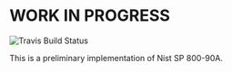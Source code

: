 # WORK IN PROGRESS

![Travis Build Status](https://travis-ci.org/blubber/python-drbg.svg?branch=master)

This is a preliminary implementation of Nist SP 800-90A.
